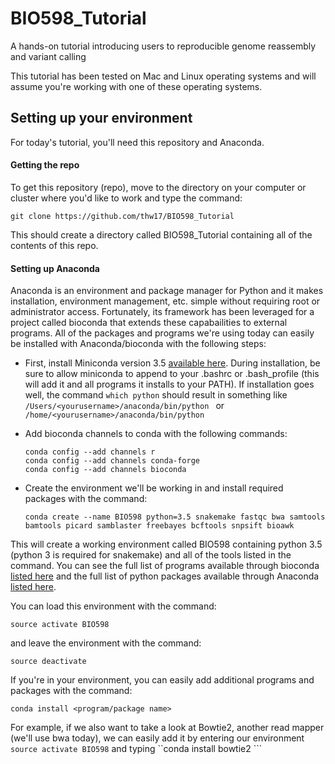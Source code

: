 # BIO598_Tutorial
A hands-on tutorial introducing users to reproducible genome reassembly and variant calling

This tutorial has been tested on Mac and Linux operating systems and will assume you're working with one of these operating systems.

## Setting up your environment
For today's tutorial, you'll need this repository and Anaconda.

#### Getting the repo
To get this repository (repo), move to the directory on your computer or cluster where you'd like to work and type the command:

```
git clone https://github.com/thw17/BIO598_Tutorial
```
This should create a directory called BIO598_Tutorial containing all of the contents of this repo.

#### Setting up Anaconda
Anaconda is an environment and package manager for Python and it makes installation, environment management, etc. simple without requiring root or administrator access.  Fortunately, its framework has been leveraged for a project called bioconda that extends these capabailities to external programs.  All of the packages and programs we're using today can easily be installed with Anaconda/bioconda with the following steps:

* First, install Miniconda version 3.5 [available here](http://conda.pydata.org/miniconda.html).  During installation, be sure to allow miniconda to append to your .bashrc or .bash_profile (this will add it and all programs it installs to your PATH).  If installation goes well, the command ``` which python ``` should result in something like ```/Users/<yourusername>/anaconda/bin/python ``` or ```/home/<yourusername>/anaconda/bin/python ```

* Add bioconda channels to conda with the following commands:
  ```
  conda config --add channels r
  conda config --add channels conda-forge
  conda config --add channels bioconda
  ```
* Create the environment we'll be working in and install required packages with the command:

  ```
  conda create --name BIO598 python=3.5 snakemake fastqc bwa samtools bamtools picard samblaster freebayes bcftools snpsift bioawk
  ```
This will create a working environment called BIO598 containing python 3.5 (python 3 is required for snakemake) and all of the tools listed in the command.  You can see the full list of programs available through bioconda [listed here](https://bioconda.github.io/) and the full list of python packages available through Anaconda [listed here](https://docs.continuum.io/anaconda/pkg-docs).

You can load this environment with the command:
```
source activate BIO598
```
and leave the environment with the command:
```
source deactivate
```

If you're in your environment, you can easily add additional programs and packages with the command:
```
conda install <program/package name>
```

For example, if we also want to take a look at Bowtie2, another read mapper (we'll use bwa today), we can easily add it by entering our environment ``` source activate BIO598 ``` and typing ``conda install bowtie2 ```


